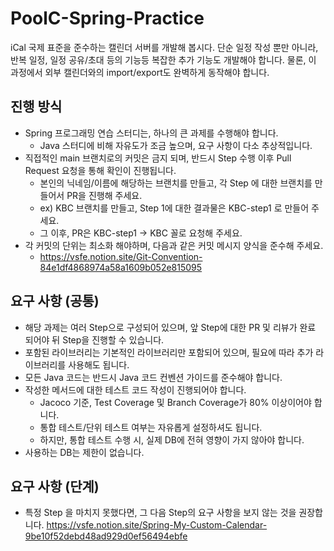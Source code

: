 # PoolC-Spring-Practice

iCal 국제 표준을 준수하는 캘린더 서버를 개발해 봅시다.
단순 일정 작성 뿐만 아니라, 반복 일정, 일정 공유/초대 등의 기능등 복잡한 추가 기능도 개발해야 합니다.
물론, 이 과정에서 외부 캘린더와의 import/export도 완벽하게 동작해야 합니다.

진행 방식
---
- Spring 프로그래밍 연습 스터디는, 하나의 큰 과제를 수행해야 합니다.
    - Java 스터디에 비해 자유도가 조금 높으며, 요구 사항이 다소 추상적입니다.
- 직접적인 main 브랜치로의 커밋은 금지 되며, 반드시 Step 수행 이후 Pull Request 요청을 통해 확인이 진행됩니다.
    - 본인의 닉네임/이름에 해당하는 브랜치를 만들고, 각 Step 에 대한 브랜치를 만들어서 PR을 진행해 주세요.
    - ex) KBC 브랜치를 만들고, Step 1에 대한 결과물은 KBC-step1 로 만들어 주세요.
    - 그 이후, PR은 KBC-step1 -> KBC 꼴로 요청해 주세요.
- 각 커밋의 단위는 최소화 해야하며, 다음과 같은 커밋 메시지 양식을 준수해 주세요.
    - https://vsfe.notion.site/Git-Convention-84e1df4868974a58a1609b052e815095

요구 사항 (공통)
---
- 해당 과제는 여러 Step으로 구성되어 있으며, 앞 Step에 대한 PR 및 리뷰가 완료 되어야 뒤 Step을 진행할 수 있습니다.
- 포함된 라이브러리는 기본적인 라이브러리만 포함되어 있으며, 필요에 따라 추가 라이브러리를 사용해도 됩니다.
- 모든 Java 코드는 반드시 Java 코드 컨벤션 가이드를 준수해야 합니다.
- 작성한 메서드에 대한 테스트 코드 작성이 진행되어야 합니다.
    - Jacoco 기준, Test Coverage 및 Branch Coverage가 80% 이상이어야 합니다.
    - 통합 테스트/단위 테스트 여부는 자유롭게 설정하셔도 됩니다.
    - 하지만, 통합 테스트 수행 시, 실제 DB에 전혀 영향이 가지 않아야 합니다.
- 사용하는 DB는 제한이 없습니다.

요구 사항 (단계)
---
- 특정 Step 을 마치지 못했다면, 그 다음 Step의 요구 사항을 보지 않는 것을 권장합니다. https://vsfe.notion.site/Spring-My-Custom-Calendar-9be10f52debd48ad929d0ef56494ebfe
